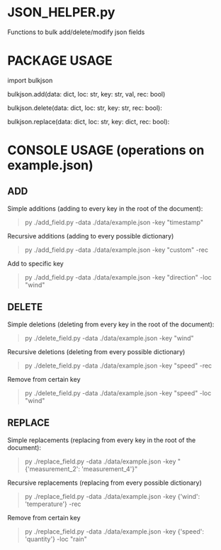 # JSON_HELPER.py
Functions to bulk add/delete/modify json fields

# PACKAGE USAGE
import bulkjson

bulkjson.add(data: dict, loc: str, key: str, val, rec: bool)

bulkjson.delete(data: dict, loc: str, key: str, rec: bool):

bulkjson.replace(data: dict, loc: str, key: dict, rec: bool):

# CONSOLE USAGE (operations on example.json)

## ADD
Simple additions (adding to every key in the root of the document):
>py ./add_field.py -data ./data/example.json -key "timestamp"

Recursive additions (adding to every possible dictionary)
> py ./add_field.py -data ./data/example.json -key "custom" -rec

Add to specific key
> py ./add_field.py -data ./data/example.json -key "direction" -loc "wind"


## DELETE
Simple deletions (deleting from every key in the root of the document):
> py ./delete_field.py -data ./data/example.json -key "wind"

Recursive deletions (deleting from every possible dictionary)
> py ./delete_field.py -data ./data/example.json -key "speed" -rec

Remove from certain key
> py ./delete_field.py -data ./data/example.json -key "speed" -loc "wind"


## REPLACE
Simple replacements (replacing from every key in the root of the document):
> py ./replace_field.py -data ./data/example.json -key "{'measurement_2': 'measurement_4'}"

Recursive replacements (replacing from every possible dictionary)
> py ./replace_field.py -data ./data/example.json -key {'wind': 'temperature'} -rec

Remove from certain key
> py ./replace_field.py -data ./data/example.json -key {'speed': 'quantity'} -loc "rain"

